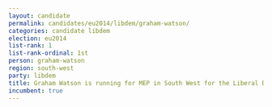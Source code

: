 ```yaml
---
layout: candidate
permalink: candidates/eu2014/libdem/graham-watson/
categories: candidate libdem
election: eu2014
list-rank: 1
list-rank-ordinal: 1st
person: graham-watson
region: south-west
party: libdem
title: Graham Watson is running for MEP in South West for the Liberal Democrats
incumbent: true
---
```


